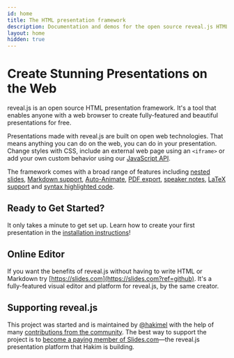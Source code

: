 ```yaml
---
id: home
title: The HTML presentation framework
description: Documentation and demos for the open source reveal.js HTML presentation framework.
layout: home
hidden: true
---
```


# Create Stunning Presentations on the Web

reveal.js is an open source HTML presentation framework. It's a tool that enables anyone with a web browser to create fully-featured and beautiful presentations for free.

Presentations made with reveal.js are built on open web technologies. That means anything you can do on the web, you can do in your presentation. Change styles with CSS, include an external web page using an `<iframe>` or add your own custom behavior using our [JavaScript API](/api).

The framework comes with a broad range of features including [nested slides](/vertical-slides/), [Markdown support](/markdown/), [Auto-Animate](/auto-animate/), [PDF export](/pdf-export/), [speaker notes](/speaker-view/), [LaTeX support](/math/) and [syntax highlighted code](/code/).


## Ready to Get Started?

It only takes a minute to get set up. Learn how to create your first presentation in the [installation instructions](/installation/)!

## Online Editor

If you want the benefits of reveal.js without having to write HTML or Markdown try [https://slides.com](https://slides.com?ref=github). It's a fully-featured visual editor and platform for reveal.js, by the same creator.

## Supporting reveal.js

This project was started and is maintained by [@hakimel](https://github.com/hakimel/) with the help of many [contributions from the community](https://github.com/hakimel/reveal.js/graphs/contributors). The best way to support the project is to [become a paying member of Slides.com](https://slides.com/pricing)—the reveal.js presentation platform that Hakim is building.

